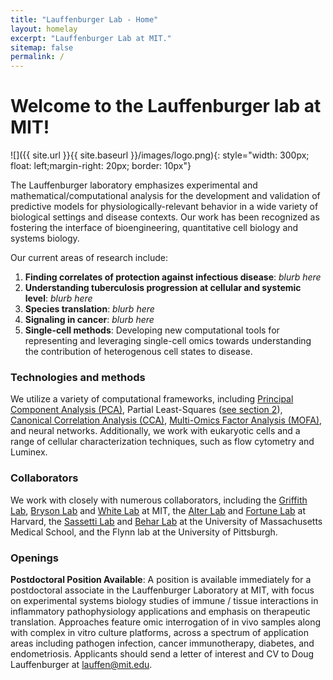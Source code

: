 ```yaml
---
title: "Lauffenburger Lab - Home"
layout: homelay
excerpt: "Lauffenburger Lab at MIT."
sitemap: false
permalink: /
---
```


# Welcome to the Lauffenburger lab at MIT!


![]({{ site.url }}{{ site.baseurl }}/images/logo.png){: style="width: 300px; float: left;margin-right: 20px; border: 10px"}


The Lauffenburger laboratory emphasizes experimental and mathematical/computational analysis for the development and validation of predictive models for physiologically-relevant behavior in a wide variety of biological settings and disease contexts. Our work has been recognized as fostering the interface of bioengineering, quantitative cell biology and systems biology. 


Our current areas of research include:

1. **Finding correlates of protection against infectious disease**: *blurb here*
2. **Understanding tuberculosis progression at cellular and systemic level**: *blurb here*
3. **Species translation**: *blurb here*
4. **Signaling in cancer**: *blurb here*
5. **Single-cell methods**: Developing new computational tools for representing and leveraging single-cell omics towards understanding the contribution of heterogenous cell states to disease. 

### Technologies and methods
We utilize a variety of computational frameworks, including [Principal Component Analysis (PCA)](https://www.nature.com/articles/nmeth.4346.pdf), Partial Least-Squares ([see section 2](https://link.springer.com/content/pdf/10.1007%2F11752790.pdf)), [Canonical Correlation Analysis (CCA)](https://stats.oarc.ucla.edu/r/dae/canonical-correlation-analysis/), [Multi-Omics Factor Analysis (MOFA)](https://www.embopress.org/doi/epdf/10.15252/msb.20178124), and neural networks. Additionally, we work with eukaryotic cells and a range of cellular characterization techniques, such as flow cytometry and Luminex.   

### Collaborators
We work with closely with numerous collaborators, including the [Griffith Lab](https://lgglab.mit.edu/), [Bryson Lab](https://brysonlab.mit.edu/) and [White Lab](https://white-lab.mit.edu/) at MIT, the [Alter Lab](https://ragoninstitute.org/alter/) and [Fortune Lab](https://sites.sph.harvard.edu/fortune-lab/) at Harvard, the [Sassetti Lab](https://www.umassmed.edu/sassettilab/) and [Behar Lab](https://www.umassmed.edu/maps/research-labs/behar/about-us/) at the University of Massachusetts Medical School, and the Flynn lab at the University of Pittsburgh. 

### Openings
**Postdoctoral Position Available**:
A position is available immediately for a postdoctoral associate in the Lauffenburger Laboratory at MIT, with focus on experimental systems biology studies of immune / tissue interactions in inflammatory pathophysiology applications and emphasis on therapeutic translation. Approaches feature omic interrogation of in vivo samples along with complex in vitro culture platforms, across a spectrum of application areas including pathogen infection, cancer immunotherapy, diabetes, and endometriosis. Applicants should send a letter of interest and CV to Doug Lauffenburger at lauffen@mit.edu. 



<!--
### Funding
We are grateful for funding from the [National Institute of Mental Health](https://www.nimh.nih.gov/) and the [The Simons Foundation Autism Research Initiative](https://www.sfari.org/), the [Autism Science Foundation](https://autismsciencefoundation.org/), and the [Brain & Behavior Research Foundation](https://www.bbrfoundation.org/).

<figure class="third">
<img src="{{ site.url }}{{ site.baseurl }}/images/logopic/Logo_NIMH.png" style="width: 200px">	<img src="{{ site.url }}{{ site.baseurl }}/images/logopic/Logo_SFARI.png" style="width: 200px">

<img src="{{ site.url }}{{ site.baseurl }}/images/logopic/Logo_ASF.jpeg" style="width: 200px"> <img src="{{ site.url }}{{ site.baseurl }}/images/logopic/Logo_BBRF.png" style="width: 200px">
</figure>
-->







